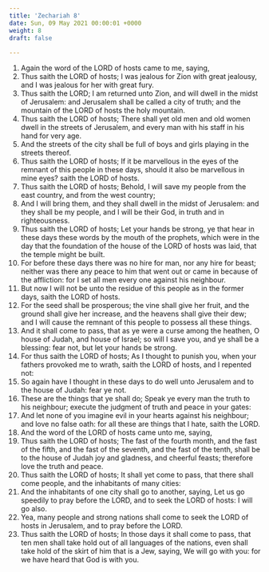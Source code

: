 ```yaml
---
title: 'Zechariah 8'
date: Sun, 09 May 2021 00:00:01 +0000
weight: 8
draft: false
  
---
```


1. Again the word of the LORD of hosts came to me, saying,
2. Thus saith the LORD of hosts; I was jealous for Zion with great jealousy, and I was jealous for her with great fury.
3. Thus saith the LORD; I am returned unto Zion, and will dwell in the midst of Jerusalem: and Jerusalem shall be called a city of truth; and the mountain of the LORD of hosts the holy mountain.
4. Thus saith the LORD of hosts; There shall yet old men and old women dwell in the streets of Jerusalem, and every man with his staff in his hand for very age.
5. And the streets of the city shall be full of boys and girls playing in the streets thereof.
6. Thus saith the LORD of hosts; If it be marvellous in the eyes of the remnant of this people in these days, should it also be marvellous in mine eyes? saith the LORD of hosts.
7. Thus saith the LORD of hosts; Behold, I will save my people from the east country, and from the west country;
8. And I will bring them, and they shall dwell in the midst of Jerusalem: and they shall be my people, and I will be their God, in truth and in righteousness.
9. Thus saith the LORD of hosts; Let your hands be strong, ye that hear in these days these words by the mouth of the prophets, which were in the day that the foundation of the house of the LORD of hosts was laid, that the temple might be built.
10. For before these days there was no hire for man, nor any hire for beast; neither was there any peace to him that went out or came in because of the affliction: for I set all men every one against his neighbour.
11. But now I will not be unto the residue of this people as in the former days, saith the LORD of hosts.
12. For the seed shall be prosperous; the vine shall give her fruit, and the ground shall give her increase, and the heavens shall give their dew; and I will cause the remnant of this people to possess all these things.
13. And it shall come to pass, that as ye were a curse among the heathen, O house of Judah, and house of Israel; so will I save you, and ye shall be a blessing: fear not, but let your hands be strong.
14. For thus saith the LORD of hosts; As I thought to punish you, when your fathers provoked me to wrath, saith the LORD of hosts, and I repented not:
15. So again have I thought in these days to do well unto Jerusalem and to the house of Judah: fear ye not.
16. These are the things that ye shall do; Speak ye every man the truth to his neighbour; execute the judgment of truth and peace in your gates:
17. And let none of you imagine evil in your hearts against his neighbour; and love no false oath: for all these are things that I hate, saith the LORD.
18. And the word of the LORD of hosts came unto me, saying,
19. Thus saith the LORD of hosts; The fast of the fourth month, and the fast of the fifth, and the fast of the seventh, and the fast of the tenth, shall be to the house of Judah joy and gladness, and cheerful feasts; therefore love the truth and peace.
20. Thus saith the LORD of hosts; It shall yet come to pass, that there shall come people, and the inhabitants of many cities:
21. And the inhabitants of one city shall go to another, saying, Let us go speedily to pray before the LORD, and to seek the LORD of hosts: I will go also.
22. Yea, many people and strong nations shall come to seek the LORD of hosts in Jerusalem, and to pray before the LORD.
23. Thus saith the LORD of hosts; In those days it shall come to pass, that ten men shall take hold out of all languages of the nations, even shall take hold of the skirt of him that is a Jew, saying, We will go with you: for we have heard that God is with you.
